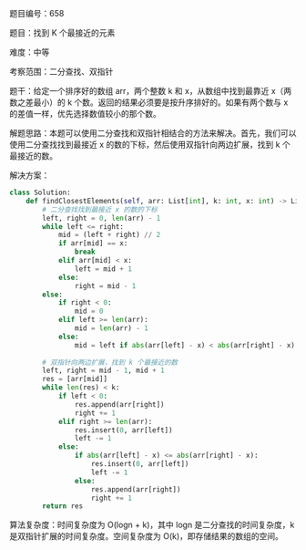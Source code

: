 题目编号：658

题目：找到 K 个最接近的元素

难度：中等

考察范围：二分查找、双指针

题干：给定一个排序好的数组 arr，两个整数 k 和 x，从数组中找到最靠近 x（两数之差最小）的 k 个数。返回的结果必须要是按升序排好的。如果有两个数与 x 的差值一样，优先选择数值较小的那个数。

解题思路：本题可以使用二分查找和双指针相结合的方法来解决。首先，我们可以使用二分查找找到最接近 x 的数的下标，然后使用双指针向两边扩展，找到 k 个最接近的数。

解决方案：

```python
class Solution:
    def findClosestElements(self, arr: List[int], k: int, x: int) -> List[int]:
        # 二分查找找到最接近 x 的数的下标
        left, right = 0, len(arr) - 1
        while left <= right:
            mid = (left + right) // 2
            if arr[mid] == x:
                break
            elif arr[mid] < x:
                left = mid + 1
            else:
                right = mid - 1
        else:
            if right < 0:
                mid = 0
            elif left >= len(arr):
                mid = len(arr) - 1
            else:
                mid = left if abs(arr[left] - x) < abs(arr[right] - x) else right
        
        # 双指针向两边扩展，找到 k 个最接近的数
        left, right = mid - 1, mid + 1
        res = [arr[mid]]
        while len(res) < k:
            if left < 0:
                res.append(arr[right])
                right += 1
            elif right >= len(arr):
                res.insert(0, arr[left])
                left -= 1
            else:
                if abs(arr[left] - x) <= abs(arr[right] - x):
                    res.insert(0, arr[left])
                    left -= 1
                else:
                    res.append(arr[right])
                    right += 1
        return res
```

算法复杂度：时间复杂度为 O(logn + k)，其中 logn 是二分查找的时间复杂度，k 是双指针扩展的时间复杂度。空间复杂度为 O(k)，即存储结果的数组的空间。